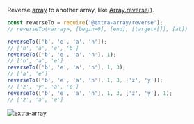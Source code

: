 Reverse [array] to another array, like [Array.reverse()].

```javascript
const reverseTo = require('@extra-array/reverse');
// reverseTo(<array>, [begin=0], [end], [target=[]], [at])

reverseTo(['b', 'e', 'a', 'n']);
// ['n', 'a', 'e', 'b']
reverseTo(['b', 'e', 'a', 'n'], 1);
// ['n', 'a', 'e']
reverseTo(['b', 'e', 'a', 'n'], 1, 3);
// ['a', 'e']
reverseTo(['b', 'e', 'a', 'n'], 1, 3, ['z', 'y']);
// ['z', 'y', 'a', 'e']
reverseTo(['b', 'e', 'a', 'n'], 1, 3, ['z', 'y'], 1);
// ['z', 'a', 'e']
```


[![extra-array](https://i.imgur.com/nwyrmkW.jpg)](https://www.npmjs.com/package/extra-array)

[array]: https://developer.mozilla.org/en-US/docs/Web/JavaScript/Guide/Indexed_collections
[Array.reverse()]: https://developer.mozilla.org/en-US/docs/Web/JavaScript/Reference/Global_Objects/Array/reverse
